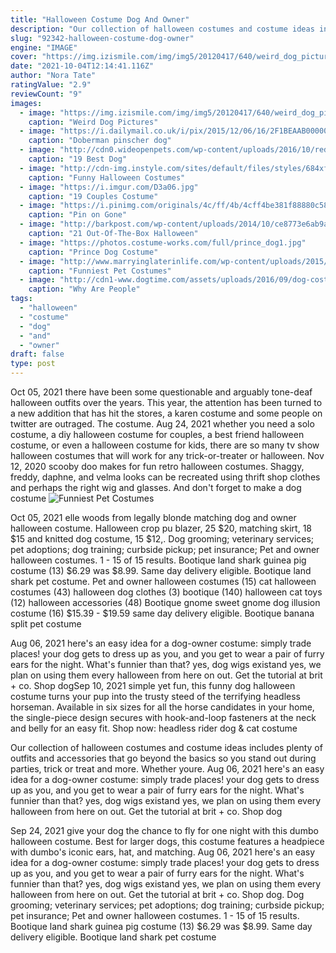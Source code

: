 ```yaml
---
title: "Halloween Costume Dog And Owner"
description: "Our collection of halloween costumes and costume ideas includes plenty of outfits and accessories that go beyond the basics so you stand out during parties, trick or treat and more. Whether youre"
slug: "92342-halloween-costume-dog-owner"
engine: "IMAGE"
cover: "https://img.izismile.com/img/img5/20120417/640/weird_dog_pictures_which_you_can_barely_explain_640_37.jpg"
date: "2021-10-04T12:14:41.116Z"
author: "Nora Tate"
ratingValue: "2.9"
reviewCount: "9"
images:
  - image: "https://img.izismile.com/img/img5/20120417/640/weird_dog_pictures_which_you_can_barely_explain_640_37.jpg"
    caption: "Weird Dog Pictures"
  - image: "https://i.dailymail.co.uk/i/pix/2015/12/06/16/2F1BEAAB00000578-3348300-image-a-96_1449419686517.jpg"
    caption: "Doberman pinscher dog"
  - image: "http://cdn0.wideopenpets.com/wp-content/uploads/2016/10/red-riding-hood.jpg"
    caption: "19 Best Dog"
  - image: "http://cdn-img.instyle.com/sites/default/files/styles/684xflex/public/images/2015/10/100915-doggy-halloween-lead.jpg?itok=9PuRUSeQ"
    caption: "Funny Halloween Costumes"
  - image: "https://i.imgur.com/D3a06.jpg"
    caption: "19 Couples Costume"
  - image: "https://i.pinimg.com/originals/4c/ff/4b/4cff4be381f88880c58a7c6607b96eee.jpg"
    caption: "Pin on Gone"
  - image: "http://barkpost.com/wp-content/uploads/2014/10/ce8773e6ab9a88146bd181db12fbe719-768x1024.jpg"
    caption: "21 Out-Of-The-Box Halloween"
  - image: "https://photos.costume-works.com/full/prince_dog1.jpg"
    caption: "Prince Dog Costume"
  - image: "http://www.marryinglaterinlife.com/wp-content/uploads/2015/10/skunk-dog-costume.jpg"
    caption: "Funniest Pet Costumes"
  - image: "http://cdn1-www.dogtime.com/assets/uploads/2016/09/dog-costume-anger-2.jpg"
    caption: "Why Are People"
tags:
  - "halloween"
  - "costume"
  - "dog"
  - "and"
  - "owner"
draft: false
type: post
---
```


Oct 05, 2021 there have been some questionable and arguably tone-deaf halloween outfits over the years. This year, the attention has been turned to a new addition that has hit the stores, a karen costume  and some people on twitter are outraged. The costume. Aug 24, 2021 whether you need a solo costume, a diy halloween costume for couples, a best friend halloween costume, or even a halloween costume for kids, there are so many tv show halloween costumes that will work for any trick-or-treater or halloween. Nov 12, 2020 scooby doo makes for fun retro halloween costumes. Shaggy, freddy, daphne, and velma looks can be recreated using thrift shop clothes and perhaps the right wig and glasses. And don't forget to make a dog costume
![Funniest Pet Costumes](http://www.marryinglaterinlife.com/wp-content/uploads/2015/10/skunk-dog-costume.jpg "Funniest Pet Costumes")

Oct 05, 2021 elle woods from legally blonde matching dog and owner halloween costume. Halloween crop pu blazer, 25  $20, matching skirt, 18  $15 and knitted dog costume, 15  $12,. Dog grooming; veterinary services; pet adoptions; dog training; curbside pickup; pet insurance;  Pet and owner halloween costumes. 1 - 15 of 15 results. Bootique land shark guinea pig costume (13) $6.29 was $8.99. Same day delivery eligible. Bootique land shark pet costume. Pet and owner halloween costumes (15) cat halloween costumes (43) halloween dog clothes (3) bootique (140) halloween cat toys (12) halloween accessories (48)  Bootique gnome sweet gnome dog illusion costume (16) $15.39 - $19.59 same day delivery eligible. Bootique banana split pet costume
<!--inArticleAds-->

<!--galleryOne-->

Aug 06, 2021 here's an easy idea for a dog-owner costume: simply trade places! your dog gets to dress up as you, and you get to wear a pair of furry ears for the night. What's funnier than that? yes, dog wigs existand yes, we plan on using them every halloween from here on out. Get the tutorial at brit + co. Shop dogSep 10, 2021 simple yet fun, this funny dog halloween costume turns your pup into the trusty steed of the terrifying headless horseman. Available in six sizes for all the horse candidates in your home, the single-piece design secures with hook-and-loop fasteners at the neck and belly for an easy fit. Shop now: headless rider dog & cat costume
<!--inArticleAds-->

<!--galleryTwo-->

Our collection of halloween costumes and costume ideas includes plenty of outfits and accessories that go beyond the basics so you stand out during parties, trick or treat and more. Whether youre. Aug 06, 2021 here's an easy idea for a dog-owner costume: simply trade places! your dog gets to dress up as you, and you get to wear a pair of furry ears for the night. What's funnier than that? yes, dog wigs existand yes, we plan on using them every halloween from here on out. Get the tutorial at brit + co. Shop dog
<!--galleryThree-->

Sep 24, 2021 give your dog the chance to fly for one night with this dumbo halloween costume. Best for larger dogs, this costume features a headpiece with dumbo's iconic ears, hat, and matching. Aug 06, 2021 here's an easy idea for a dog-owner costume: simply trade places! your dog gets to dress up as you, and you get to wear a pair of furry ears for the night. What's funnier than that? yes, dog wigs existand yes, we plan on using them every halloween from here on out. Get the tutorial at brit + co. Shop dog. Dog grooming; veterinary services; pet adoptions; dog training; curbside pickup; pet insurance;  Pet and owner halloween costumes. 1 - 15 of 15 results. Bootique land shark guinea pig costume (13) $6.29 was $8.99. Same day delivery eligible. Bootique land shark pet costume